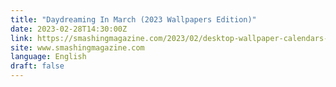 ```yaml
---
title: "Daydreaming In March (2023 Wallpapers Edition)"
date: 2023-02-28T14:30:00Z
link: https://smashingmagazine.com/2023/02/desktop-wallpaper-calendars-march-2023/?utm_medium=RSS&utm_source=news.12bit.vn
site: www.smashingmagazine.com
language: English
draft: false
---
```

